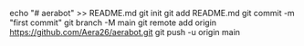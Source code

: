 echo "# aerabot" >> README.md
git init
git add README.md
git commit -m "first commit"
git branch -M main
git remote add origin https://github.com/Aera26/aerabot.git
git push -u origin main
